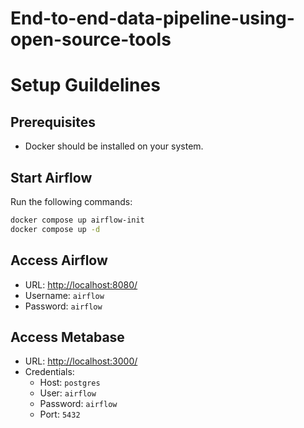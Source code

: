 # End-to-end-data-pipeline-using-open-source-tools

# Setup Guildelines

## Prerequisites
- Docker should be installed on your system.

## Start Airflow

Run the following commands:

```bash
docker compose up airflow-init
docker compose up -d
```

## Access Airflow
- URL: [http://localhost:8080/](http://localhost:8080/)
- Username: `airflow`
- Password: `airflow`

## Access Metabase
- URL: [http://localhost:3000/](http://localhost:3000/)
- Credentials:
  - Host: `postgres`
  - User: `airflow`
  - Password: `airflow`
  - Port: `5432`